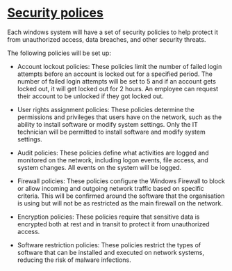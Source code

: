 # <u>**Security polices**</u>

Each windows system will have a set of security policies to help protect it from unauthorized access, data breaches, and other security threats.

The following policies will be set up:

- Account lockout policies: These policies limit the number of failed login attempts before an account is locked out for a specified period. The number of failed login attempts will be set to 5 and if an account gets locked out, it will get locked out for 2 hours. An employee can request their account to be unlocked if they got locked out.

- User rights assignment policies: These policies determine the permissions and privileges that users have on the network, such as the ability to install software or modify system settings. Only the IT technician will be permitted to install software and modify system settings.

- Audit policies: These policies define what activities are logged and monitored on the network, including logon events, file access, and system changes. All events on the system will be logged.

- Firewall policies: These policies configure the Windows Firewall to block or allow incoming and outgoing network traffic based on specific criteria. This will be confirmed around the software that the organisation is using but will not be as restricted as the main firewall on the network.

- Encryption policies: These policies require that sensitive data is encrypted both at rest and in transit to protect it from unauthorized access.

- Software restriction policies: These policies restrict the types of software that can be installed and executed on network systems, reducing the risk of malware infections.


